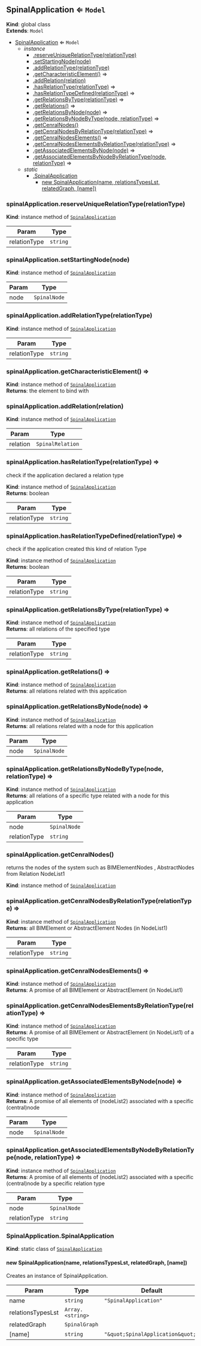 <a name="SpinalApplication"></a>

## SpinalApplication ⇐ <code>Model</code>
**Kind**: global class  
**Extends**: <code>Model</code>  

* [SpinalApplication](#SpinalApplication) ⇐ <code>Model</code>
    * _instance_
        * [.reserveUniqueRelationType(relationType)](#SpinalApplication+reserveUniqueRelationType)
        * [.setStartingNode(node)](#SpinalApplication+setStartingNode)
        * [.addRelationType(relationType)](#SpinalApplication+addRelationType)
        * [.getCharacteristicElement()](#SpinalApplication+getCharacteristicElement) ⇒
        * [.addRelation(relation)](#SpinalApplication+addRelation)
        * [.hasRelationType(relationType)](#SpinalApplication+hasRelationType) ⇒
        * [.hasRelationTypeDefined(relationType)](#SpinalApplication+hasRelationTypeDefined) ⇒
        * [.getRelationsByType(relationType)](#SpinalApplication+getRelationsByType) ⇒
        * [.getRelations()](#SpinalApplication+getRelations) ⇒
        * [.getRelationsByNode(node)](#SpinalApplication+getRelationsByNode) ⇒
        * [.getRelationsByNodeByType(node, relationType)](#SpinalApplication+getRelationsByNodeByType) ⇒
        * [.getCenralNodes()](#SpinalApplication+getCenralNodes)
        * [.getCenralNodesByRelationType(relationType)](#SpinalApplication+getCenralNodesByRelationType) ⇒
        * [.getCenralNodesElements()](#SpinalApplication+getCenralNodesElements) ⇒
        * [.getCenralNodesElementsByRelationType(relationType)](#SpinalApplication+getCenralNodesElementsByRelationType) ⇒
        * [.getAssociatedElementsByNode(node)](#SpinalApplication+getAssociatedElementsByNode) ⇒
        * [.getAssociatedElementsByNodeByRelationType(node, relationType)](#SpinalApplication+getAssociatedElementsByNodeByRelationType) ⇒
    * _static_
        * [.SpinalApplication](#SpinalApplication.SpinalApplication)
            * [new SpinalApplication(name, relationsTypesLst, relatedGraph, [name])](#new_SpinalApplication.SpinalApplication_new)

<a name="SpinalApplication+reserveUniqueRelationType"></a>

### spinalApplication.reserveUniqueRelationType(relationType)
**Kind**: instance method of [<code>SpinalApplication</code>](#SpinalApplication)  

| Param | Type |
| --- | --- |
| relationType | <code>string</code> | 

<a name="SpinalApplication+setStartingNode"></a>

### spinalApplication.setStartingNode(node)
**Kind**: instance method of [<code>SpinalApplication</code>](#SpinalApplication)  

| Param | Type |
| --- | --- |
| node | <code>SpinalNode</code> | 

<a name="SpinalApplication+addRelationType"></a>

### spinalApplication.addRelationType(relationType)
**Kind**: instance method of [<code>SpinalApplication</code>](#SpinalApplication)  

| Param | Type |
| --- | --- |
| relationType | <code>string</code> | 

<a name="SpinalApplication+getCharacteristicElement"></a>

### spinalApplication.getCharacteristicElement() ⇒
**Kind**: instance method of [<code>SpinalApplication</code>](#SpinalApplication)  
**Returns**: the element to bind with  
<a name="SpinalApplication+addRelation"></a>

### spinalApplication.addRelation(relation)
**Kind**: instance method of [<code>SpinalApplication</code>](#SpinalApplication)  

| Param | Type |
| --- | --- |
| relation | <code>SpinalRelation</code> | 

<a name="SpinalApplication+hasRelationType"></a>

### spinalApplication.hasRelationType(relationType) ⇒
check if the application declared a relation type

**Kind**: instance method of [<code>SpinalApplication</code>](#SpinalApplication)  
**Returns**: boolean  

| Param | Type |
| --- | --- |
| relationType | <code>string</code> | 

<a name="SpinalApplication+hasRelationTypeDefined"></a>

### spinalApplication.hasRelationTypeDefined(relationType) ⇒
check if the application created this kind of relation Type

**Kind**: instance method of [<code>SpinalApplication</code>](#SpinalApplication)  
**Returns**: boolean  

| Param | Type |
| --- | --- |
| relationType | <code>string</code> | 

<a name="SpinalApplication+getRelationsByType"></a>

### spinalApplication.getRelationsByType(relationType) ⇒
**Kind**: instance method of [<code>SpinalApplication</code>](#SpinalApplication)  
**Returns**: all relations of the specified type  

| Param | Type |
| --- | --- |
| relationType | <code>string</code> | 

<a name="SpinalApplication+getRelations"></a>

### spinalApplication.getRelations() ⇒
**Kind**: instance method of [<code>SpinalApplication</code>](#SpinalApplication)  
**Returns**: all relations related with this application  
<a name="SpinalApplication+getRelationsByNode"></a>

### spinalApplication.getRelationsByNode(node) ⇒
**Kind**: instance method of [<code>SpinalApplication</code>](#SpinalApplication)  
**Returns**: all relations related with a node for this application  

| Param | Type |
| --- | --- |
| node | <code>SpinalNode</code> | 

<a name="SpinalApplication+getRelationsByNodeByType"></a>

### spinalApplication.getRelationsByNodeByType(node, relationType) ⇒
**Kind**: instance method of [<code>SpinalApplication</code>](#SpinalApplication)  
**Returns**: all relations of a specific type related with a node for this application  

| Param | Type |
| --- | --- |
| node | <code>SpinalNode</code> | 
| relationType | <code>string</code> | 

<a name="SpinalApplication+getCenralNodes"></a>

### spinalApplication.getCenralNodes()
returns the nodes of the system such as BIMElementNodes
   , AbstractNodes from Relation NodeList1

**Kind**: instance method of [<code>SpinalApplication</code>](#SpinalApplication)  
<a name="SpinalApplication+getCenralNodesByRelationType"></a>

### spinalApplication.getCenralNodesByRelationType(relationType) ⇒
**Kind**: instance method of [<code>SpinalApplication</code>](#SpinalApplication)  
**Returns**: all BIMElement or AbstractElement Nodes (in NodeList1)  

| Param | Type |
| --- | --- |
| relationType | <code>string</code> | 

<a name="SpinalApplication+getCenralNodesElements"></a>

### spinalApplication.getCenralNodesElements() ⇒
**Kind**: instance method of [<code>SpinalApplication</code>](#SpinalApplication)  
**Returns**: A promise of all BIMElement or AbstractElement (in NodeList1)  
<a name="SpinalApplication+getCenralNodesElementsByRelationType"></a>

### spinalApplication.getCenralNodesElementsByRelationType(relationType) ⇒
**Kind**: instance method of [<code>SpinalApplication</code>](#SpinalApplication)  
**Returns**: A promise of all BIMElement or AbstractElement (in NodeList1) of a specific type  

| Param | Type |
| --- | --- |
| relationType | <code>string</code> | 

<a name="SpinalApplication+getAssociatedElementsByNode"></a>

### spinalApplication.getAssociatedElementsByNode(node) ⇒
**Kind**: instance method of [<code>SpinalApplication</code>](#SpinalApplication)  
**Returns**: A promise of all elements of (nodeList2) associated with a specific (central)node  

| Param | Type |
| --- | --- |
| node | <code>SpinalNode</code> | 

<a name="SpinalApplication+getAssociatedElementsByNodeByRelationType"></a>

### spinalApplication.getAssociatedElementsByNodeByRelationType(node, relationType) ⇒
**Kind**: instance method of [<code>SpinalApplication</code>](#SpinalApplication)  
**Returns**: A promise of all elements of (nodeList2) associated with a specific (central)node by a specific relation type  

| Param | Type |
| --- | --- |
| node | <code>SpinalNode</code> | 
| relationType | <code>string</code> | 

<a name="SpinalApplication.SpinalApplication"></a>

### SpinalApplication.SpinalApplication
**Kind**: static class of [<code>SpinalApplication</code>](#SpinalApplication)  
<a name="new_SpinalApplication.SpinalApplication_new"></a>

#### new SpinalApplication(name, relationsTypesLst, relatedGraph, [name])
Creates an instance of SpinalApplication.


| Param | Type | Default |
| --- | --- | --- |
| name | <code>string</code> | <code>&quot;SpinalApplication&quot;</code> | 
| relationsTypesLst | <code>Array.&lt;string&gt;</code> |  | 
| relatedGraph | <code>SpinalGraph</code> |  | 
| [name] | <code>string</code> | <code>&quot;\&quot;SpinalApplication\&quot;&quot;</code> | 

